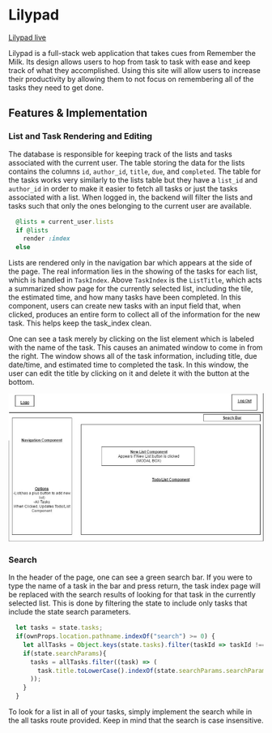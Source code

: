 # Lilypad

[Lilypad live][heroku]

[heroku]: http://www.lilypadtodo.com

Lilypad is a full-stack web application that takes cues from
Remember the Milk. Its design allows users to hop from task to task with ease and keep track of what they accomplished. Using this site will allow users to increase their productivity by allowing them to not focus on remembering all of the tasks they need to get done.

## Features & Implementation

### List and Task Rendering and Editing

  The database is responsible for keeping track of the lists and tasks associated with the current user. The table storing the data for the lists contains the columns `id`, `author_id`, `title`, `due`, and `completed`. The table for the tasks works very similarly to the lists table but they have a `list_id` and `author_id` in order to make it easier to fetch all tasks or just the tasks associated with a list. When logged in, the backend will filter the lists and tasks such that only the ones belonging to the current user are available.

  ```ruby
    @lists = current_user.lists
    if @lists
      render :index
    else
  ```
  Lists are rendered only in the navigation bar which appears at the side of the page. The real information lies in the showing of the tasks for each list, which is handled in `TaskIndex`. Above `TaskIndex` is the `ListTitle`, which acts a summarized show page for the currently selected list, including the tile, the estimated time, and how many tasks have been completed. In this component, users can create new tasks with an input field that, when clicked, produces an entire form to collect all of the information for the new task. This helps keep the task_index clean.

  One can see a task merely by clicking on the list element which is labeled with the name of the task. This causes an animated window to come in from the right. The window shows all of the task information, including title, due date/time, and estimated time to completed the task. In this window, the user can edit the title by clicking on it and delete it with the button at the bottom.


![image of the list and task index](./docs/wireframes/home-nav.jpg)


### Search

In the header of the page, one can see a green search bar. If you were to type the name of a task in the bar and press return, the task index page will be replaced with the search results of looking for that task in the currently selected list. This is done by filtering the state to include only tasks that include the state search parameters.

```javascript
  let tasks = state.tasks;
  if(ownProps.location.pathname.indexOf("search") >= 0) {
    let allTasks = Object.keys(state.tasks).filter(taskId => taskId !== "errors").map(taskId => state.tasks[taskId]);
    if(state.searchParams){
      tasks = allTasks.filter((task) => (
        task.title.toLowerCase().indexOf(state.searchParams.searchParams.toLowerCase()) >= 0
      ));
    }
  }
```

To look for a list in all of your tasks, simply implement the search while in the all tasks route provided. Keep in mind that the search is case insensitive.
